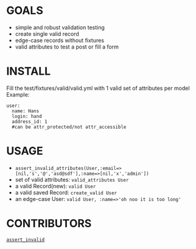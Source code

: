 GOALS
=====
 - simple and robust validation testing
 - create single valid record
 - edge-case records without fixtures
 - valid attributes to test a post or fill a form


INSTALL
=======
Fill the test/fixtures/valid/valid.yml with 1 valid set of attributes per model
Example:

    user:
      name: Hans
      login: hand
      address_id: 1
      #can be attr_protected/not attr_accessible

 
USAGE
=====
 - `assert_invalid_attributes(User,:email=>[nil,'s','@','asd@sdf'],:name=>[nil,'x','admin'])`
 - set of valid attributes: `valid_attributes User`
 - a valid Record(new): `valid User`
 - a valid saved Record: `create_valid User`
 - an edge-case User: `valid User, :name=>'oh noo it is too long'`

 
CONTRIBUTORS
============
[`assert_invalid`](http://www.railsforum.com/viewtopic.php?id=741)